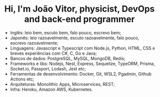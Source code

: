 <h1 align="center">Hi, I'm João Vitor, physicist, DevOps and back-end programmer</h1>

- Inglês: leio bem, escuto bem, falo pouco, escrevo bem;
- Japonês: leio razoavelmente, escuto razoavelmente, falo pouco, escrevo razoavelmente;
- Linguagens: Javascript e Typescript com Node.js, Python, HTML, CSS e breves experiências com C#, C, Go e Java;
- Bancos de dados: PostgreSQL, MySQL, MongoDB, Redis;
- Frameworks e libs: Nodejs, Nest, Express, Sequelize, TypeORM, Prisma, Socket.io, Passport, Lodash, Jest etc;
- Ferramentas de desenvolvimento: Docker, Git, WSL2, Pgadmin, Github Actions etc;
- Arquiteturas: Monolithic Apps, Microservices, REST;
- Infra: Heroku, Amazon AWS, Kubernetes.

